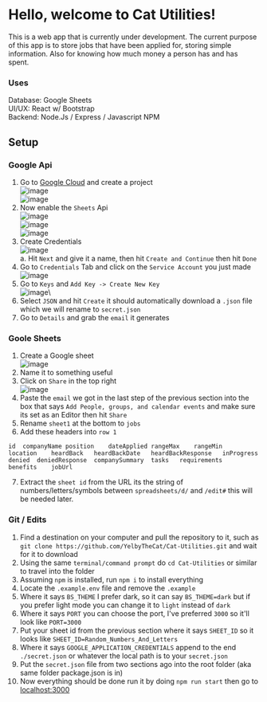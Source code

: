 # Hello, welcome to Cat Utilities!

This is a web app that is currently under development. The current purpose of this app is to store jobs that have been applied for, storing simple information. Also for knowing how much money a person has and has spent.

### Uses
Database: Google Sheets\
UI/UX: React w/ Bootstrap\
Backend: Node.Js / Express / Javascript
NPM

## Setup

### Google Api
1. Go to [Google Cloud](https://console.cloud.google.com/projectselector2/apis/dashboard?supportedpurview=project) and create a project\
![image](https://github.com/YelbyTheCat/Cat-Utilities/assets/41715570/6e189889-58ab-48f5-8f2d-3491c398f032)\
![image](https://github.com/YelbyTheCat/Cat-Utilities/assets/41715570/863c966b-b050-4e65-823d-5436bf104980)
2. Now enable the `Sheets` Api\
![image](https://github.com/YelbyTheCat/Cat-Utilities/assets/41715570/ff5bbfe2-e049-40f1-9b24-48089e79118d)\
![image](https://github.com/YelbyTheCat/Cat-Utilities/assets/41715570/a87549ab-6c3b-4a8f-9e41-0d50be511c58)\
![image](https://github.com/YelbyTheCat/Cat-Utilities/assets/41715570/b68101df-bf35-421f-a7b5-4bc3427ccfc3)
3. Create Credentials\
![image](https://github.com/YelbyTheCat/Cat-Utilities/assets/41715570/8c9864df-ec74-4bb7-98e9-9dab02583378)\
   a. Hit `Next` and give it a name, then hit `Create and Continue` then hit `Done`
4. Go to `Credentials` Tab and click on the `Service Account` you just made\
![image](https://github.com/YelbyTheCat/Cat-Utilities/assets/41715570/1dcd4cb3-ce4f-4637-b09e-0e03219a5cf8)
5. Go to `Keys` and `Add Key -> Create New Key`\
![image](https://github.com/YelbyTheCat/Cat-Utilities/assets/41715570/6e352bd4-6906-4273-90c2-e64f29a3db65)\
6. Select `JSON` and hit `Create` it should automatically download a `.json` file which we will rename to `secret.json`
7. Go to `Details` and grab the `email` it generates

### Goole Sheets
1. Create a Google sheet\
![image](https://github.com/YelbyTheCat/Cat-Utilities/assets/41715570/0b65aade-6433-48cf-9c19-b0f46a2fdeb3)
2. Name it to something useful
3. Click on `Share` in the top right\
![image](https://github.com/YelbyTheCat/Cat-Utilities/assets/41715570/0ef4ddd6-4e93-4281-bf37-0e6bfeb3653a)
4. Paste the `email` we got in the last step of the previous section into the box that says `Add People, groups, and calendar events` and make sure its set as an Editor then hit `Share`
5. Rename `sheet1` at the bottom to `jobs`
6. Add these headers into `row 1`
```
id	companyName	position	dateApplied	rangeMax	rangeMin	location	heardBack	heardBackDate	heardBackResponse	inProgress	denied	deniedResponse	companySummary	tasks	requirements	benefits	jobUrl
```
7. Extract the `sheet id` from the URL its the string of numbers/letters/symbols between `spreadsheets/d/` and `/edit#` this will be needed later.

### Git / Edits
1. Find a destination on your computer and pull the repository to it, such as `git clone https://github.com/YelbyTheCat/Cat-Utilities.git` and wait for it to download
2. Using the same `terminal/command prompt` do `cd Cat-Utilities` or similar to travel into the folder
3. Assuming `npm` is installed, run `npm i` to install everything
4. Locate the `.example.env` file and remove the `.example`
5. Where it says `BS_THEME` I prefer dark, so it can say `BS_THEME=dark` but if you prefer light mode you can change it to `light` instead of `dark`
6. Where it says `PORT` you can choose the port, I've preferred `3000` so it'll look like `PORT=3000`
7. Put your sheet id from the previous section where it says `SHEET_ID` so it looks like `SHEET_ID=Random_Numbers_And_Letters`
8. Where it says `GOOGLE_APPLICATION_CREDENTIALS` append to the end `./secret.json` or whatever the local path is to your `secret.json`
9. Put the `secret.json` file from two sections ago into the root folder (aka same folder package.json is in)
10. Now everything should be done run it by doing `npm run start` then go to [localhost:3000](http://localhost:3000/)
